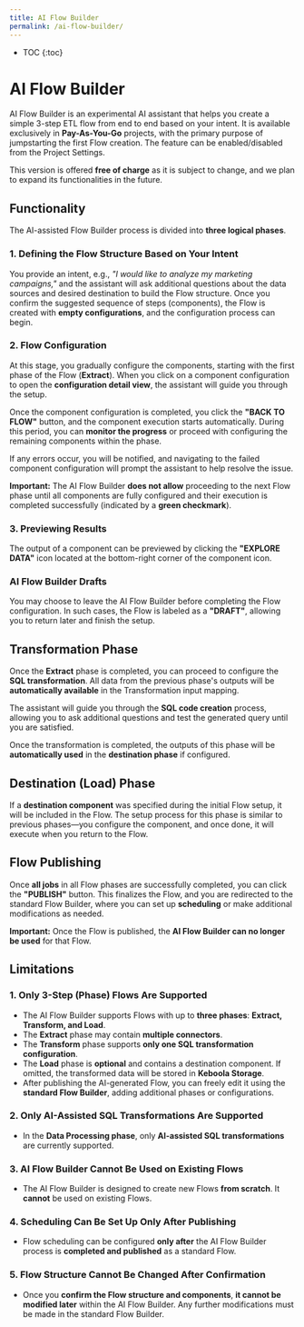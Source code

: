 ```yaml
---
title: AI Flow Builder
permalink: /ai-flow-builder/
---
```


* TOC
{:toc}

# AI Flow Builder

AI Flow Builder is an experimental AI assistant that helps you create a simple 3-step ETL flow from end to end based on your intent. It is available exclusively in **Pay-As-You-Go** projects, with the primary purpose of jumpstarting the first Flow creation. The feature can be enabled/disabled from the Project Settings.

This version is offered **free of charge** as it is subject to change, and we plan to expand its functionalities in the future.

## Functionality

The AI-assisted Flow Builder process is divided into **three logical phases**.

### 1. Defining the Flow Structure Based on Your Intent
You provide an intent, e.g., _"I would like to analyze my marketing campaigns,"_ and the assistant will ask additional questions about the data sources and desired destination to build the Flow structure. Once you confirm the suggested sequence of steps (components), the Flow is created with **empty configurations**, and the configuration process can begin.

### 2. Flow Configuration
At this stage, you gradually configure the components, starting with the first phase of the Flow (**Extract**). When you click on a component configuration to open the **configuration detail view**, the assistant will guide you through the setup.

Once the component configuration is completed, you click the **"BACK TO FLOW"** button, and the component execution starts automatically. During this period, you can **monitor the progress** or proceed with configuring the remaining components within the phase.

If any errors occur, you will be notified, and navigating to the failed component configuration will prompt the assistant to help resolve the issue.

**Important:** The AI Flow Builder **does not allow** proceeding to the next Flow phase until all components are fully configured and their execution is completed successfully (indicated by a **green checkmark**).

### 3. Previewing Results
The output of a component can be previewed by clicking the **"EXPLORE DATA"** icon located at the bottom-right corner of the component icon.

### AI Flow Builder Drafts
You may choose to leave the AI Flow Builder before completing the Flow configuration. In such cases, the Flow is labeled as a **"DRAFT"**, allowing you to return later and finish the setup.

## Transformation Phase
Once the **Extract** phase is completed, you can proceed to configure the **SQL transformation**. All data from the previous phase's outputs will be **automatically available** in the Transformation input mapping.

The assistant will guide you through the **SQL code creation** process, allowing you to ask additional questions and test the generated query until you are satisfied.

Once the transformation is completed, the outputs of this phase will be **automatically used** in the **destination phase** if configured.

## Destination (Load) Phase
If a **destination component** was specified during the initial Flow setup, it will be included in the Flow. The setup process for this phase is similar to previous phases—you configure the component, and once done, it will execute when you return to the Flow.

## Flow Publishing
Once **all jobs** in all Flow phases are successfully completed, you can click the **"PUBLISH"** button. This finalizes the Flow, and you are redirected to the standard Flow Builder, where you can set up **scheduling** or make additional modifications as needed.

**Important:** Once the Flow is published, the **AI Flow Builder can no longer be used** for that Flow.

## Limitations

### 1. **Only 3-Step (Phase) Flows Are Supported**
- The AI Flow Builder supports Flows with up to **three phases**: **Extract, Transform, and Load**.
- The **Extract** phase may contain **multiple connectors**.
- The **Transform** phase supports **only one SQL transformation configuration**.
- The **Load** phase is **optional** and contains a destination component. If omitted, the transformed data will be stored in **Keboola Storage**.
- After publishing the AI-generated Flow, you can freely edit it using the **standard Flow Builder**, adding additional phases or configurations.

### 2. **Only AI-Assisted SQL Transformations Are Supported**
- In the **Data Processing phase**, only **AI-assisted SQL transformations** are currently supported.

### 3. **AI Flow Builder Cannot Be Used on Existing Flows**
- The AI Flow Builder is designed to create new Flows **from scratch**. It **cannot** be used on existing Flows.

### 4. **Scheduling Can Be Set Up Only After Publishing**
- Flow scheduling can be configured **only after** the AI Flow Builder process is **completed and published** as a standard Flow.

### 5. **Flow Structure Cannot Be Changed After Confirmation**
- Once you **confirm the Flow structure and components**, **it cannot be modified later** within the AI Flow Builder. Any further modifications must be made in the standard Flow Builder.
